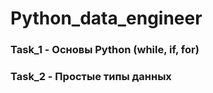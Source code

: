 # Python_data_engineer

### Task_1 -  Основы Python (while, if, for)
### Task_2 -  Простые типы данных